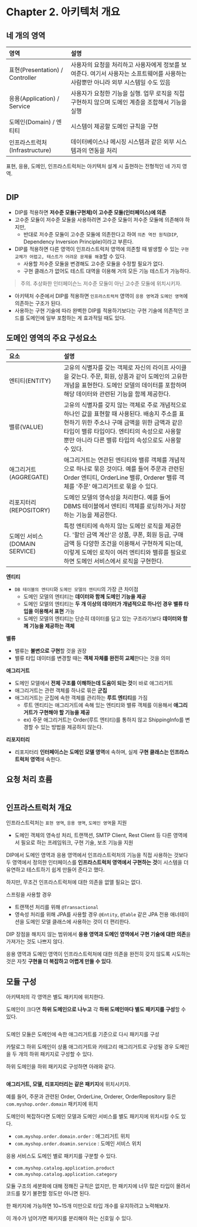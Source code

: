 # Chapter 2. 아키텍처 개요

## 네 개의 영역

|영역|설명|
|:---|:---|
|표현(Presentation) / Controller |사용자의 요청을 처리하고 사용자에게 정보를 보여준다. 여기서 사용자는 소프트웨어를 사용하는 사람뿐만 아니라 외부 시스템일 수도 있음|
|응용(Application) / Service|사용자가 요청한 기능을 실행. 업무 로직을 직접 구현하지 않으며 도메인 계층을 조합해서 기능을 실행|
|도메인(Domain) / 엔티티|시스템이 제공할 도메인 규칙을 구현|
|인프라스트럭처(Infrastructure)|데이터베이스나 메시징 시스템과 같은 외부 시스템과의 연동을 처리|

표현, 응용, 도메인, 인프라스트럭처는 아키텍처 설계 시 출현하는 전형적인 네 가지 영역.

<figure><img src="../../.gitbook/assets/ddd-start/area.png" alt=""><figcaption></figcaption></figure>

## DIP

- DIP를 적용하면 **저수준 모듈(구현체)이 고수준 모듈(인터페이스)에 의존**
- 고수준 모듈이 저수준 모듈을 사용하려면 고수준 모듈이 저수준 모듈에 의존해야 하지만,
  - 반대로 저수준 모듈이 고수준 모듈에 의존한다고 하여 `의존 역전 원칙`(`DIP`, Dependency Inversion Principle)이라고 부른다.
- DIP를 적용하면 다른 영역이 인프라스트럭처 영역에 의존할 때 발생할 수 있는 `구현 교체가 어렵고, 테스트가 어려운 문제를 해결`할 수 있다.
  - 사용할 저수준 모듈을 변경해도 고수준 모듈을 수정할 필요가 없다.
  - 구현 클래스가 없어도 테스트 대역을 이용해 거의 모든 기능 테스트가 가능하다.

> 주의. 추상화한 인터페이슨느 저수준 모듈이 아닌 고수준 모듈에 위치시키자.

- 아키텍처 수준에서 DIP를 적용하면 `인프라스트럭처` 영역이 `응용 영역`과 `도메인 영역`에 의존하는 구조가 된다.
- 사용하는 구현 기술에 따라 완벽한 DIP를 적용하기보다는 구현 기술에 의존적인 코드를 도메인에 일부 포함하는 게 효과적일 때도 있다.

## 도메인 영역의 주요 구성요소

|요소|설명|
|:---|:---|
|엔티티(ENTITY)|고유의 식별자를 갖는 객체로 자신의 라이프 사이클을 갖는다. 주문, 회원, 상품과 같이 도메인의 고유한 개념을 표현한다. 도메인 모델의 데이터를 포함하며 해당 데이터와 관련된 기능을 함께 제공한다.|
|밸류(VALUE)|고유의 식별자를 갖지 않는 객체로 주로 개념적으로 하나인 값을 표현할 때 사용된다. 배송지 주소를 표현하기 위한 주소나 구매 금액을 위한 금액과 같은 타입이 밸류 타입이다. 엔티티의 속성으로 사용할 뿐만 아니라 다른 밸류 타입의 속성으로도 사용할 수 있다.|
|애그리거트 (AGGREGATE)|애그리거트는 연관된 엔티티와 밸류 객체를 개념적으로 하나로 묶은 것이다. 예를 들어 주문과 관련된 Order 엔티티, OrderLine 밸류, Orderer 밸류 객체를 '주문' 애그리거트로 묶을 수 있다.|
|리포지터리 (REPOSITORY)|도메인 모델의 영속성을 처리한다. 예를 들어 DBMS 테이블에서 엔티티 객체를 로딩하거나 저장하는 기능을 제공한다.|
|도메인 서비스(DOMAIN SERVICE)|특정 엔티티에 속하지 않는 도메인 로직을 제공한다. '할인 금액 계산'은 상품, 쿠폰, 회원 등급, 구매 금액 등 다양한 조건을 이용해서 구현하게 되는데, 이렇게 도메인 로직이 여러 엔티티와 밸류를 필요로 하면 도메인 서비스에서 로직을 구현한다.|

**엔티티**

- `DB 테이블의 엔티티`와 `도메인 모델의 엔티티`의 가장 큰 차이점
  - 도메인 모델의 엔티티는 **데이터와 함께 도메인 기능을 제공**
  - 도메인 모델의 엔티티는 **두 개 이상의 데이터가 개념적으로 하나인 경우 밸류 타입을 이용해서 표현** 가능
  - 도메인 모델의 엔티티는 단순히 데이터를 담고 있는 구조라기보다 **데이터와 함께 기능을 제공하는 객체**

**밸류**

- 밸류는 **불변으로 구현**할 것을 권장
- 밸류 타입 데이터를 변경할 때는 **객체 자체를 완전히 교체**한다는 것을 의미

**애그리거트**

- 도메인 모델에서 **전체 구조를 이해하는데 도움이 되는 것**이 바로 애그리거트
- 애그리거트는 관련 객체를 하나로 묶은 **군집**
- 애그리거트는 군집에 속한 객체를 관리하는 **루트 엔티티**를 가짐
  - 루트 엔티티는 애그리거트에 속해 있는 엔티티와 밸류 객체를 이용해서 **애그리거트가 구현해야 할 기능을 제공**
  - ex) 주문 애그리거트는 Order(루트 엔티티)를 통하지 않고 ShippingInfo를 변경할 수 있는 방법을 제공하지 않는다.

**리포지터리**

- 리포지터리 **인터페이스는 도메인 모델 영역**에 속하며, 실제 **구현 클래스는 인프라스트럭처 영역**에 속한다.

## 요청 처리 흐름

<figure><img src="../../.gitbook/assets/ddd-start/request-flow.png" alt=""><figcaption></figcaption></figure>

## 인프라스트럭처 개요

인프라스트럭처는 `표현 영역`, `응용 영역`, `도메인 영역`을 지원
- 도메인 객체의 영속성 처리, 트랜잭션, SMTP Client, Rest Client 등 다른 영역에서 필요로 하는 프레임워크, 구현 기술, 보조 기능을 지원

DIP에서 도메인 영역과 응용 영역에서 인프라스트럭처의 기능을 직접 사용하는 것보다 두 영역에서 정의한 인터페이스를 **인프라스트럭처 영역에서 구현하는 것**이 시스템을 더 유연하고 테스트하기 쉽게 만들어 준다고 했다.

하지만, 무조건 인프라스트럭처에 대한 의존을 없앨 필요는 없다. 

스프링을 사용할 경우 
- 트랜잭션 처리를 위해 `@Transactional`
- 영속성 처리를 위해 JPA를 사용할 경우 `@Entity`, `@Table` 같은 JPA 전용 애너테이션을 도메인 모델 클래스에 사용하는 것이 더 편리한다.

DIP 장점을 해치지 않는 범위에서 **응용 영역과 도메인 영역에서 구현 기술에 대한 의존**을 가져가는 것도 나쁘지 않다.

응용 영역과 도메인 영역이 인프라스트럭처에 대한 의존을 완전히 갖지 않도록 시도하는 것은 자칫 **구현을 더 복잡하고 어렵게 만들 수 있다**.

## 모듈 구성

아키텍처의 각 영역은 별도 패키지에 위치한다.

도메인이 크다면 **하위 도메인으로 나누고** 각 **하위 도메인마다 별도 패키지를 구성**할 수 있다.

<figure><img src="../../.gitbook/assets/ddd-start/module.jpg" alt=""><figcaption></figcaption></figure>

도메인 모듈은 도메인에 속한 애그리거트를 기준으로 다시 패키지를 구성

카탈로그 하위 도메인이 상품 애그리거트와 카테고리 애그리거트로 구성될 경우 도메인을 두 개의 하위 패키지로 구성할 수 있다.

하위 도메인을 하위 패키지로 구성하면 아래와 같다.

<figure><img src="../../.gitbook/assets/ddd-start/module-2.jpg" alt=""><figcaption></figcaption></figure>

**애그리거트, 모델, 리포지터리는 같은 패키지**에 위치시키자.

예를 들어, 주문과 관련된 Order, OrderLine, Orderer, OrderRepository 등은 `com.myshop.order.domain` 패키지에 위치

도메인이 복잡하다면 도메인 모델과 도메인 서비스를 별도 패키지에 위치시킬 수도 있다.
- `com.myshop.order.domain.order` : 애그리거트 위치
- `com.myshop.order.doamin.service` : 도메인 서비스 위치

응용 서비스도 도메인 별로 패키지를 구분할 수 있다.

- `com.myshop.catalog.application.product`
- `com.myshop.catalog.application.category`

모듈 구조의 세분화에 대해 정해진 규칙은 없지만, 한 패키지에 너무 많은 타입이 몰려서 코드를 찾기 불편할 정도만 아니면 된다.

한 패키지에 가능하면 10~15개 미만으로 타입 개수를 유지하려고 노력해보자.

이 개수가 넘어가면 패키지를 분리해야 하는 신호일 수 있다.